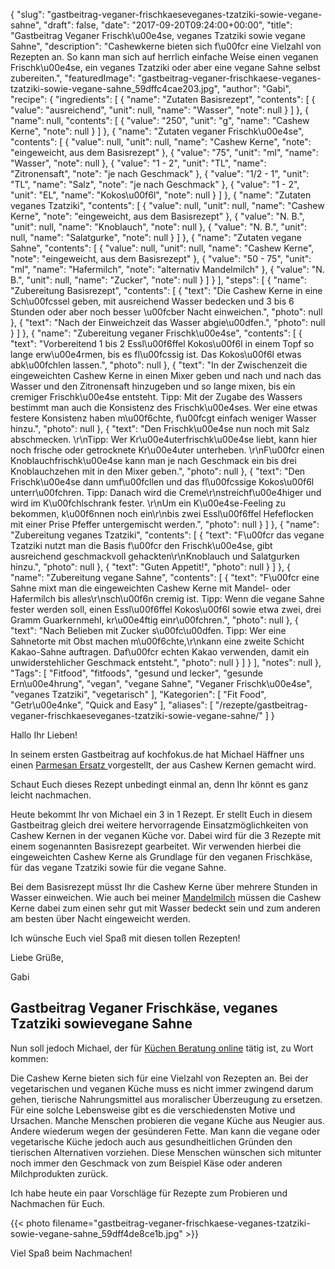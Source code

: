 {
    "slug": "gastbeitrag-veganer-frischkaeseveganes-tzatziki-sowie-vegane-sahne",
    "draft": false,
    "date": "2017-09-20T09:24:00+00:00",
    "title": "Gastbeitrag Veganer Frischk\u00e4se, veganes Tzatziki sowie vegane Sahne",
    "description": "Cashewkerne bieten sich f\u00fcr eine Vielzahl von Rezepten an. So kann man sich auf herrlich einfache Weise einen veganen Frischk\u00e4se, ein veganes Tzatziki oder aber eine vegane Sahne selbst zubereiten.",
    "featuredImage": "gastbeitrag-veganer-frischkaese-veganes-tzatziki-sowie-vegane-sahne_59dffc4cae203.jpg",
    "author": "Gabi",
    "recipe": {
        "ingredients": [
            {
                "name": "Zutaten Basisrezept",
                "contents": [
                    {
                        "value": "ausreichend",
                        "unit": null,
                        "name": "Wasser",
                        "note": null
                    }
                ]
            },
            {
                "name": null,
                "contents": [
                    {
                        "value": "250",
                        "unit": "g",
                        "name": "Cashew Kerne",
                        "note": null
                    }
                ]
            },
            {
                "name": "Zutaten veganer Frischk\u00e4se",
                "contents": [
                    {
                        "value": null,
                        "unit": null,
                        "name": "Cashew Kerne",
                        "note": "eingeweicht, aus dem Basisrezept"
                    },
                    {
                        "value": "75",
                        "unit": "ml",
                        "name": "Wasser",
                        "note": null
                    },
                    {
                        "value": "1 - 2",
                        "unit": "TL",
                        "name": "Zitronensaft",
                        "note": "je nach Geschmack"
                    },
                    {
                        "value": "1\/2 - 1",
                        "unit": "TL",
                        "name": "Salz",
                        "note": "je nach Geschmack"
                    },
                    {
                        "value": "1 - 2",
                        "unit": "EL",
                        "name": "Kokos\u00f6l",
                        "note": null
                    }
                ]
            },
            {
                "name": "Zutaten veganes Tzatziki",
                "contents": [
                    {
                        "value": null,
                        "unit": null,
                        "name": "Cashew Kerne",
                        "note": "eingeweicht, aus dem Basisrezept"
                    },
                    {
                        "value": "N. B.",
                        "unit": null,
                        "name": "Knoblauch",
                        "note": null
                    },
                    {
                        "value": "N. B.",
                        "unit": null,
                        "name": "Salatgurke",
                        "note": null
                    }
                ]
            },
            {
                "name": "Zutaten vegane Sahne",
                "contents": [
                    {
                        "value": null,
                        "unit": null,
                        "name": "Cashew Kerne",
                        "note": "eingeweicht, aus dem Basisrezept"
                    },
                    {
                        "value": "50 - 75",
                        "unit": "ml",
                        "name": "Hafermilch",
                        "note": "alternativ Mandelmilch"
                    },
                    {
                        "value": "N. B.",
                        "unit": null,
                        "name": "Zucker",
                        "note": null
                    }
                ]
            }
        ],
        "steps": [
            {
                "name": "Zubereitung Basisrezept",
                "contents": [
                    {
                        "text": "Die Cashew Kerne in eine Sch\u00fcssel geben, mit ausreichend Wasser bedecken und 3 bis 6 Stunden oder aber noch besser \u00fcber Nacht  einweichen.",
                        "photo": null
                    },
                    {
                        "text": "Nach der Einweichzeit das Wasser abgie\u00dfen.",
                        "photo": null
                    }
                ]
            },
            {
                "name": "Zubereitung veganer Frischk\u00e4se",
                "contents": [
                    {
                        "text": "Vorbereitend 1 bis 2 Essl\u00f6ffel Kokos\u00f6l in einem Topf so lange erw\u00e4rmen,  bis es fl\u00fcssig ist. Das Kokos\u00f6l etwas abk\u00fchlen lassen.",
                        "photo": null
                    },
                    {
                        "text": "In der Zwischenzeit die eingeweichten Cashew Kerne in einen Mixer geben und nach und nach das Wasser und den Zitronensaft hinzugeben und so lange mixen, bis ein cremiger Frischk\u00e4se entsteht. Tipp: Mit der Zugabe des Wassers bestimmt man auch die Konsistenz des Frischk\u00e4ses. Wer eine etwas festere Konsistenz haben m\u00f6chte, f\u00fcgt einfach weniger Wasser hinzu.",
                        "photo": null
                    },
                    {
                        "text": "Den Frischk\u00e4se nun noch mit Salz abschmecken. \r\nTipp: Wer Kr\u00e4uterfrischk\u00e4se liebt, kann hier noch frische oder getrocknete Kr\u00e4uter unterheben. \r\nF\u00fcr einen Knoblauchfrischk\u00e4se kann man je nach Geschmack ein bis drei Knoblauchzehen mit in den Mixer geben.",
                        "photo": null
                    },
                    {
                        "text": "Den Frischk\u00e4se dann umf\u00fcllen und das fl\u00fcssige Kokos\u00f6l unterr\u00fchren. Tipp: Danach wird die Creme\r\nstreichf\u00e4higer und wird im K\u00fchlschrank fester. \r\nUm ein K\u00e4se-Feeling zu bekommen, k\u00f6nnen noch ein\r\nbis zwei Essl\u00f6ffel Hefeflocken mit einer Prise Pfeffer untergemischt werden.",
                        "photo": null
                    }
                ]
            },
            {
                "name": "Zubereitung veganes Tzatziki",
                "contents": [
                    {
                        "text": "F\u00fcr das vegane Tzatziki nutzt man die Basis f\u00fcr den Frischk\u00e4se, gibt ausreichend geschmackvoll gehackten\r\nKnoblauch und Salatgurken hinzu.",
                        "photo": null
                    },
                    {
                        "text": "Guten Appetit!",
                        "photo": null
                    }
                ]
            },
            {
                "name": "Zubereitung vegane Sahne",
                "contents": [
                    {
                        "text": "F\u00fcr eine Sahne mixt man die eingeweichten Cashew Kerne mit Mandel- oder Hafermilch bis alles\r\nsch\u00f6n cremig ist. Tipp: Wenn die vegane Sahne fester werden soll, einen Essl\u00f6ffel Kokos\u00f6l sowie etwa zwei, drei Gramm Guarkernmehl, kr\u00e4ftig einr\u00fchren.",
                        "photo": null
                    },
                    {
                        "text": "Nach Belieben mit Zucker s\u00fc\u00dfen. Tipp: Wer eine Sahnetorte mit Obst machen m\u00f6chte,\r\nkann eine zweite Schicht Kakao-Sahne auftragen. Daf\u00fcr echten Kakao verwenden, damit ein unwiderstehlicher Geschmack entsteht.",
                        "photo": null
                    }
                ]
            }
        ],
        "notes": null
    },
    "Tags": [
        "Fitfood",
        "fitfoods",
        "gesund und lecker",
        "gesunde Ern\u00e4hrung",
        "vegan",
        "vegane Sahne",
        "Veganer Frischk\u00e4se",
        "veganes Tzatziki",
        "vegetarisch"
    ],
    "Kategorien": [
        "Fit Food",
        "Getr\u00e4nke",
        "Quick and Easy"
    ],
    "aliases": [
        "\/rezepte\/gastbeitrag-veganer-frischkaeseveganes-tzatziki-sowie-vegane-sahne\/"
    ]
}

Hallo Ihr Lieben!

In seinem ersten Gastbeitrag auf kochfokus.de hat Michael Häffner uns einen [Parmesan Ersatz ][1]vorgestellt, der aus Cashew Kernen gemacht wird.

Schaut Euch dieses Rezept unbedingt einmal an, denn Ihr könnt es ganz leicht nachmachen.

Heute bekommt Ihr von Michael ein 3 in 1 Rezept. Er stellt Euch in diesem Gastbeitrag gleich drei weitere hervorragende Einsatzmöglichkeiten von Cashew Kernen in der veganen Küche vor. Dabei wird für die 3 Rezepte mit einem sogenannten Basisrezept gearbeitet. Wir verwenden hierbei die eingeweichten Cashew Kerne als Grundlage für den veganen Frischkäse, für das vegane Tzatziki sowie für die vegane Sahne.

Bei dem Basisrezept müsst Ihr die Cashew Kerne über mehrere Stunden in Wasser einweichen. Wie auch bei meiner [Mandelmilch][2] müssen die Cashew Kerne dabei zum einen sehr gut mit Wasser bedeckt sein und zum anderen am besten über Nacht eingeweicht werden.

Ich wünsche Euch viel Spaß mit diesen tollen Rezepten!

Liebe Grüße,

Gabi

## 

## Gastbeitrag Veganer Frischkäse, veganes Tzatziki sowievegane Sahne

Nun soll jedoch Michael, der für [Küchen Beratung online][3] tätig ist, zu Wort kommen:

Die Cashew Kerne bieten sich für eine Vielzahl von Rezepten an. Bei der vegetarischen und veganen Küche muss es nicht immer zwingend darum gehen, tierische Nahrungsmittel aus moralischer Überzeugung zu ersetzen. Für eine solche Lebensweise gibt es die verschiedensten Motive und Ursachen. Manche Menschen probieren die vegane Küche aus Neugier aus. Andere wiederum wegen der gesünderen Fette. Man kann die vegane oder vegetarische Küche jedoch auch aus gesundheitlichen Gründen den tierischen Alternativen vorziehen. Diese Menschen wünschen sich mitunter noch immer den Geschmack von zum Beispiel Käse oder anderen Milchprodukten zurück.

Ich habe heute ein paar Vorschläge für Rezepte zum Probieren und Nachmachen für Euch.

{{< photo filename="gastbeitrag-veganer-frischkaese-veganes-tzatziki-sowie-vegane-sahne_59dff4de8ce1b.jpg" >}}

 

Viel Spaß beim Nachmachen!

 

 

 

 

 

 





 [1]: https://kochfokus.de/rezepte/gastbeitrag-parmesan-ersatz-mit-cashew-kernen-als-pulverstreu/
 [2]: https://kochfokus.de/rezepte/mandelmilch-selbst-gemacht/
 [3]: https://www.kuechen-beratung-online.de/